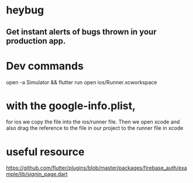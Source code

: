 # heybug
## Get instant alerts of bugs thrown in your production app.


# Dev commands
open -a Simulator && flutter run
open ios/Runner.xcworkspace

# with the google-info.plist, 
for ios we copy the file into the ios/runner file.
Then we open xcode and also drag the reference to the file in our project to the runner file in xcode


# useful resource
https://github.com/flutter/plugins/blob/master/packages/firebase_auth/example/lib/signin_page.dart